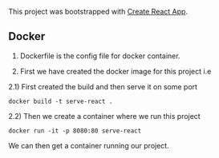 This project was bootstrapped with [Create React App](https://github.com/facebook/create-react-app).

## Docker
1. Dockerfile is the config file for docker container.

2. First we have created the docker image for this project i.e


2.1) First created the build and then serve it on some port
    
    docker build -t serve-react .

2.2) Then we create a container where we run this project 
    
    docker run -it -p 8080:80 serve-react

We can then get a container running our project.